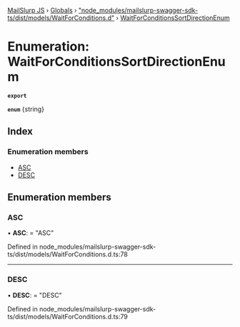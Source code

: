 [MailSlurp JS](../README.md) › [Globals](../globals.md) › ["node_modules/mailslurp-swagger-sdk-ts/dist/models/WaitForConditions.d"](../modules/_node_modules_mailslurp_swagger_sdk_ts_dist_models_waitforconditions_d_.md) › [WaitForConditionsSortDirectionEnum](_node_modules_mailslurp_swagger_sdk_ts_dist_models_waitforconditions_d_.waitforconditionssortdirectionenum.md)

# Enumeration: WaitForConditionsSortDirectionEnum

**`export`** 

**`enum`** {string}

## Index

### Enumeration members

* [ASC](_node_modules_mailslurp_swagger_sdk_ts_dist_models_waitforconditions_d_.waitforconditionssortdirectionenum.md#asc)
* [DESC](_node_modules_mailslurp_swagger_sdk_ts_dist_models_waitforconditions_d_.waitforconditionssortdirectionenum.md#desc)

## Enumeration members

###  ASC

• **ASC**: = "ASC"

Defined in node_modules/mailslurp-swagger-sdk-ts/dist/models/WaitForConditions.d.ts:78

___

###  DESC

• **DESC**: = "DESC"

Defined in node_modules/mailslurp-swagger-sdk-ts/dist/models/WaitForConditions.d.ts:79
